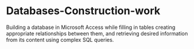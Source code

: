 # Databases-Construction-work
Building a database in Microsoft Access while filling in tables creating appropriate relationships between them, and retrieving desired information from its content using complex SQL queries.
